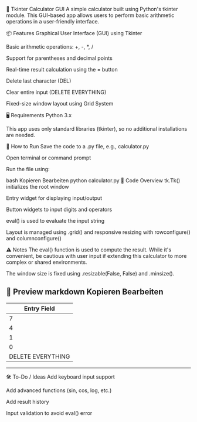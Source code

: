 🧮 Tkinter Calculator GUI
A simple calculator built using Python's tkinter module. This GUI-based app allows users to perform basic arithmetic operations in a user-friendly interface.

📦 Features
Graphical User Interface (GUI) using Tkinter

Basic arithmetic operations: +, -, *, /

Support for parentheses and decimal points

Real-time result calculation using the = button

Delete last character (DEL)

Clear entire input (DELETE EVERYTHING)

Fixed-size window layout using Grid System

🖥️ Requirements
Python 3.x

This app uses only standard libraries (tkinter), so no additional installations are needed.

🚀 How to Run
Save the code to a .py file, e.g., calculator.py

Open terminal or command prompt

Run the file using:

bash
Kopieren
Bearbeiten
python calculator.py
📄 Code Overview
tk.Tk() initializes the root window

Entry widget for displaying input/output

Button widgets to input digits and operators

eval() is used to evaluate the input string

Layout is managed using .grid() and responsive resizing with rowconfigure() and columnconfigure()

⚠️ Notes
The eval() function is used to compute the result. While it's convenient, be cautious with user input if extending this calculator to more complex or shared environments.

The window size is fixed using .resizable(False, False) and .minsize().

📸 Preview
markdown
Kopieren
Bearbeiten
----------------------------
|        Entry Field       |
|--------------------------|
| 7 | 8 | 9 | ( | )        |
| 4 | 5 | 6 | * | /        |
| 1 | 2 | 3 | + | -        |
| 0 | . |DEL| = (= spans)  |
|  DELETE EVERYTHING       |
----------------------------
🛠️ To-Do / Ideas
Add keyboard input support

Add advanced functions (sin, cos, log, etc.)

Add result history

Input validation to avoid eval() error
